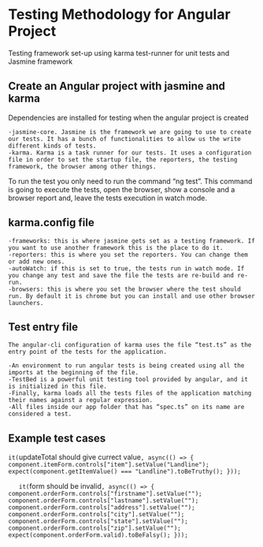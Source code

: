 # Testing Methodology for Angular Project
Testing framework set-up using karma test-runner for unit tests and Jasmine framework

## Create an Angular project with jasmine and karma

Dependencies are installed for testing when the angular project is created

	-jasmine-core. Jasmine is the framework we are going to use to create our tests. It has a bunch of functionalities to allow us the write different kinds of tests.
	-karma. Karma is a task runner for our tests. It uses a configuration file in order to set the startup file, the reporters, the testing framework, the browser among other things.
	
To run the test you only need to run the command “ng test”. This command is going to execute the tests, open the browser, show a console and a browser report and, leave the tests execution in watch mode.

## karma.config file

	-frameworks: this is where jasmine gets set as a testing framework. If you want to use another framework this is the place to do it.
	-reporters: this is where you set the reporters. You can change them or add new ones.
	-autoWatch: if this is set to true, the tests run in watch mode. If you change any test and save the file the tests are re-build and re-run.
	-browsers: this is where you set the browser where the test should run. By default it is chrome but you can install and use other browser launchers.
	
## Test entry file
	The angular-cli configuration of karma uses the file “test.ts” as the entry point of the tests for the application. 
	
	-An environment to run angular tests is being created using all the imports at the beginning of the file.
	-TestBed is a powerful unit testing tool provided by angular, and it is initialized in this file.
	-Finally, karma loads all the tests files of the application matching their names against a regular expression. 
	-All files inside our app folder that has “spec.ts” on its name are considered a test.
	
## Example test cases

`it(`updateTotal should give currect value`, async(() => {
    component.itemForm.controls["item"].setValue("Landline");
    expect(component.getItemValue() === "Landline").toBeTruthy();
}));`

`  
it(`form should be invalid`, async(() => {
    component.orderForm.controls["firstname"].setValue("");
    component.orderForm.controls["lastname"].setValue("");
    component.orderForm.controls["address"].setValue("");
    component.orderForm.controls["city"].setValue("");
    component.orderForm.controls["state"].setValue("");
    component.orderForm.controls["zip"].setValue("");
    expect(component.orderForm.valid).toBeFalsy();
}));
`